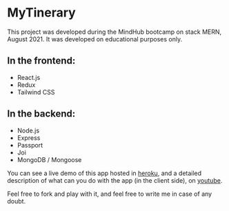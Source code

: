 # MyTinerary

This project was developed during the MindHub bootcamp on stack MERN, August 2021. It was developed on educational purposes only.

## In the frontend:
- React.js
- Redux
- Tailwind CSS

## In the backend:
- Node.js
- Express
- Passport
- Joi
- MongoDB / Mongoose

You can see a live demo of this app hosted in [heroku](https://mytinerary-mardones.herokuapp.com), and a detailed description of what can you do with the app (in the client side), on [youtube](https://www.youtube.com/watch?v=4myYKSBawbk).

Feel free to fork and play with it, and feel free to write me in case of any doubt.
